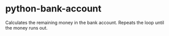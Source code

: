 # python-bank-account
Calculates the remaining money in the bank account. Repeats the loop until the money runs out.
